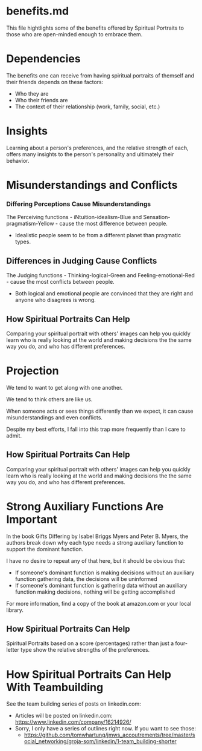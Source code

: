 
# benefits.md

This file hightlights some of the benefits offered by Spiritual Portraits to those who are open-minded enough to embrace them.

# Dependencies

The benefits one can receive from having spiritual portraits of themself and their friends depends on these factors:

- Who they are
- Who their friends are
- The context of their relationship (work, family, social, etc.)

# Insights

Learning about a person's preferences, and the relative strength of each, offers
many insights to the person's personality and ultimately their behavior.

# Misunderstandings and Conflicts

### Differing Perceptions Cause Misunderstandings

The Perceiving functions - iNtuition-idealism-Blue and Sensation-pragmatism-Yellow - cause the most difference between people.

- Idealistic people seem to be from a different planet than pragmatic types.

## Differences in Judging Cause Conflicts

The Judging functions - Thinking-logical-Green and Feeling-emotional-Red - cause the most conflicts between people.

- Both logical and emotional people are convinced that they are right and anyone who disagrees is wrong.

## How Spiritual Portraits Can Help

Comparing your spiritual portrait with others' images can help you quickly learn who is really looking at the world
and making decisions the the same way you do, and who has different preferences.

# Projection

We tend to want to get along with one another.

We tend to think others are like us.

When someone acts or sees things differently than we expect, it can cause misunderstandings and even conflicts.

Despite my best efforts, I fall into this trap more frequently than I care to admit.

## How Spiritual Portraits Can Help

Comparing your spiritual portrait with others' images can help you quickly learn who is really looking at the world
and making decisions the the same way you do, and who has different preferences.

# Strong Auxiliary Functions Are Important

In the book Gifts Differing by Isabel Briggs Myers and Peter B. Myers, the authors break down why each type
needs a strong auxiliary function to support the dominant function.

I have no desire to repeat any of that here, but it should be obvious that:

- If someone's dominant function is making decisions without an auxiliary function gathering data, the decisions will be uninformed
- If someone's dominant function is gathering data without an auxiliary function making decisions, nothing will be getting accomplished

For more information, find a copy of the book at amazon.com or your local library.

## How Spiritual Portraits Can Help

Spiritual Portraits based on a score (percentages) rather than just a four-letter type show the
relative strengths of the preferences.

# How Spiritual Portraits Can Help With Teambuilding

See the team building series of posts on linkedin.com:

- Articles will be posted on linkedin.com: https://www.linkedin.com/company/16214926/
- Sorry, I only have a series of outlines right now.  If you want to see those:
  - https://github.com/tomwhartung/jmws_accoutrements/tree/master/social_networking/groja-som/linkedin/1-team_building-shorter

